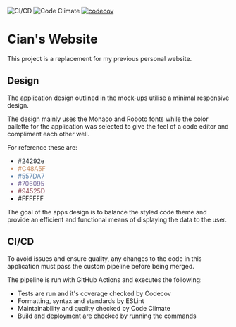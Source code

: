 ![CI/CD](https://github.com/CianHub/portfolio-v2/workflows/React%20CI%20Pipeline/badge.svg)
![Code Climate](https://codeclimate.com/github/CianHub/portfolio-v2.png)
[![codecov](https://codecov.io/gh/CianHub/portfolio-v2/branch/main/graph/badge.svg)](https://codecov.io/gh/CianHub/portfolio-v2)

# Cian's Website

This project is a replacement for my previous personal website.

## Design

The application design outlined in the mock-ups utilise a minimal responsive design.

The design mainly uses the Monaco and Roboto fonts while the color pallette for the application was selected to give the feel of a code editor and compliment each other well.

For reference these are:

<ul>
<li style="color:#24292e">#24292e</li>
<li style="color:#C48A5F">#C48A5F</li>
<li style="color:#557DA7">#557DA7</li>
<li style="color:#706095">#706095</li>
<li style="color:#94525D">#94525D</li>
<li>#FFFFFF</li>
</ul>

The goal of the apps design is to balance the styled code theme and provide an efficient and functional means of displaying the data to the user.

## CI/CD

To avoid issues and ensure quality, any changes to the code in this application must pass the custom pipeline before being merged.

The pipeline is run with GitHub Actions and executes the following:

<ul>
<li>Tests are run and it's coverage checked by Codecov</li>
<li>Formatting, syntax and standards by ESLint </li>
<li>Maintainability and quality checked by Code Climate</li>
<li>Build and deployment are checked by running the commands</li>
</ul>
